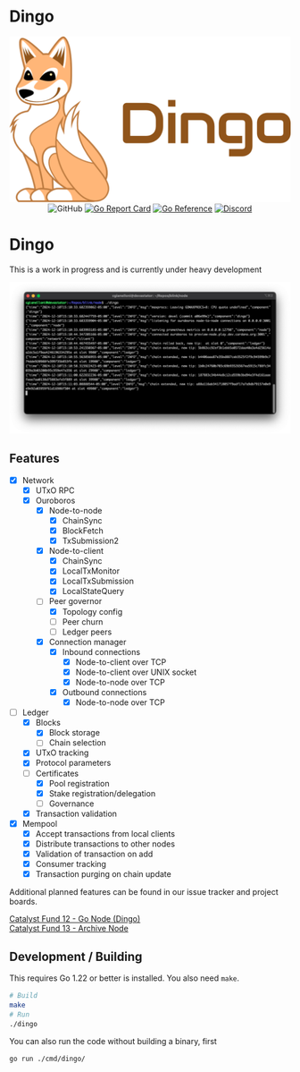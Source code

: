 # Dingo

<div align="center">
  <img src="./.github/assets/dingo-logo-with-text-horizontal.png" alt="Dingo Logo" width="640">
  <br>
  <img alt="GitHub" src="https://img.shields.io/github/license/blinklabs-io/dingo">
  <a href="https://goreportcard.com/report/github.com/blinklabs-io/dingo"><img src="https://goreportcard.com/badge/github.com/blinklabs-io/dingo" alt="Go Report Card"></a>
  <a href="https://pkg.go.dev/github.com/blinklabs-io/dingo"><img src="https://pkg.go.dev/badge/github.com/blinklabs-io/dingo.svg" alt="Go Reference"></a>
  <a href="https://discord.gg/5fPRZnX4qW"><img src="https://img.shields.io/badge/Discord-7289DA?style=flat&logo=discord&logoColor=white" alt="Discord"></a>
</div>

# Dingo

This is a work in progress and is currently under heavy development

<div align="center">
  <img src="./.github/dingo-20241210.png" alt="dingo screenshot" width="640">
</div>

## Features

- [x] Network
  - [x] UTxO RPC
  - [x] Ouroboros
    - [x] Node-to-node
      - [x] ChainSync
      - [x] BlockFetch
      - [x] TxSubmission2
    - [x] Node-to-client
      - [x] ChainSync
      - [x] LocalTxMonitor
      - [x] LocalTxSubmission
      - [x] LocalStateQuery
    - [ ] Peer governor
      - [x] Topology config
      - [ ] Peer churn
      - [ ] Ledger peers
    - [x] Connection manager
      - [x] Inbound connections
        - [x] Node-to-client over TCP
        - [x] Node-to-client over UNIX socket
        - [x] Node-to-node over TCP
      - [x] Outbound connections
        - [x] Node-to-node over TCP
- [ ] Ledger
  - [x] Blocks
    - [x] Block storage
    - [ ] Chain selection
  - [x] UTxO tracking
  - [x] Protocol parameters
  - [ ] Certificates
    - [x] Pool registration
    - [x] Stake registration/delegation
    - [ ] Governance
  - [x] Transaction validation
- [x] Mempool
  - [x] Accept transactions from local clients
  - [x] Distribute transactions to other nodes
  - [x] Validation of transaction on add
  - [x] Consumer tracking
  - [x] Transaction purging on chain update

Additional planned features can be found in our issue tracker and project boards.

[Catalyst Fund 12 - Go Node (Dingo)](https://github.com/orgs/blinklabs-io/projects/16)<br/>
[Catalyst Fund 13 - Archive Node](https://github.com/orgs/blinklabs-io/projects/17)

## Development / Building

This requires Go 1.22 or better is installed. You also need `make`.

```bash
# Build
make
# Run
./dingo
```

You can also run the code without building a binary, first
```bash
go run ./cmd/dingo/
```
